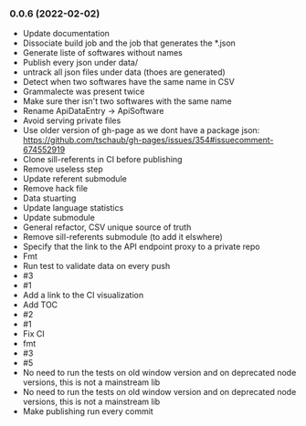 ### **0.0.6** (2022-02-02)  
  
- Update documentation  
- Dissociate build job and the job that generates the *.json  
- Generate liste of softwares without names  
- Publish every json under data/  
- untrack all json files under data (thoes are generated)  
- Detect when two softwares have the same name in CSV  
- Grammalecte was present twice  
- Make sure ther isn't two softwares with the same name  
- Rename ApiDataEntry -> ApiSoftware  
- Avoid serving private files  
- Use older version of gh-page as we dont have a package json: https://github.com/tschaub/gh-pages/issues/354#issuecomment-674552919  
- Clone sill-referents in CI before publishing  
- Remove useless step  
- Update referent submodule  
- Remove hack file  
- Data stuarting  
- Update language statistics  
- Update submodule  
- General refactor, CSV unique source of truth  
- Remove sill-referents submodule (to add it elswhere)  
- Specify that the link to the API endpoint proxy to a private repo  
- Fmt  
- Run test to validate data on every push  
-  #3  
-  #1  
- Add a link to the CI visualization  
- Add TOC  
- #2  
- #1  
- Fix CI  
- fmt  
- #3  
-  #5  
- No need to run the tests on old window version and on deprecated node versions, this is not a mainstream lib  
- No need to run the tests on old window version and on deprecated node versions, this is not a mainstream lib  
- Make publishing run every commit    
  
